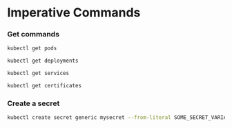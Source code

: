 # Imperative Commands

### Get commands

```sh
kubectl get pods
```

```sh
kubectl get deployments
```

```sh
kubectl get services
```

```sh
kubectl get certificates
```

### Create a secret

```sh
kubectl create secret generic mysecret --from-literal SOME_SECRET_VARIABLE=some-secret-value
```
